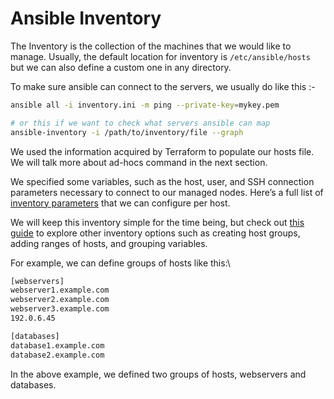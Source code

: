 # Ansible Inventory

The Inventory is the collection of the machines that we would like to manage. Usually, the default location for inventory is `/etc/ansible/hosts` but we can also define a custom one in any directory.&#x20;

To make sure ansible can connect to the servers, we usually do like this :-

```bash
ansible all -i inventory.ini -m ping --private-key=mykey.pem

# or this if we want to check what servers ansible can map
ansible-inventory -i /path/to/inventory/file --graph
```

We used the information acquired by Terraform to populate our hosts file. We will talk more about ad-hocs command in the next section.

We specified some variables, such as the host, user, and SSH connection parameters necessary to connect to our managed nodes. Here’s a full list of [inventory parameters](https://docs.ansible.com/ansible/latest/user\_guide/intro\_inventory.html#connecting-to-hosts-behavioral-inventory-parameters) that we can configure per host.

We will keep this inventory simple for the time being, but check out [this guide](https://docs.ansible.com/ansible/latest/user\_guide/intro\_inventory.html) to explore other inventory options such as creating host groups, adding ranges of hosts, and grouping variables.

For example, we can define groups of hosts like this:\


```bash
[webservers]
webserver1.example.com
webserver2.example.com
webserver3.example.com
192.0.6.45

[databases]
database1.example.com
database2.example.com
```

In the above example, we defined two groups of hosts, webservers and databases.

